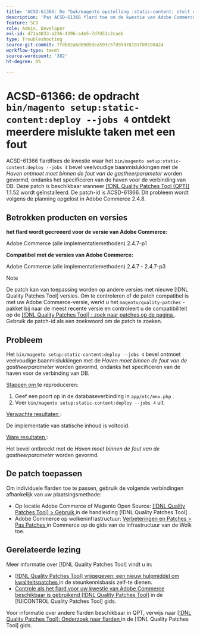 ```yaml
---
title: 'ACSD-61366: De "bak/magento opstelling :static-content: stelt op - banen 4&rbrace; bevel ontmoet veelvoudige baanmislukkingen met een fout'
description: 'Pas ACSD-61366 flard toe om de kwestie van Adobe Commerce te bevestigen waar de "bak/magento opstelling :static-content: opstelt - banen 4&rbrace; bevel veelvoudige baanmislukkingen met *Port ontmoet moet binnen de server parameter* fout worden gevormd, ondanks het specificeren van de haven voor de verbinding van DB.'
feature: SCD
role: Admin, Developer
exl-id: d71a4833-a236-429b-a4e5-7d7d51c2caeb
type: Troubleshooting
source-git-commit: 7fdb02a6d89d50ea593c5fd99d78101f89198424
workflow-type: tm+mt
source-wordcount: '382'
ht-degree: 0%

---
```


# ACSD-61366: de opdracht `bin/magento setup:static-content:deploy --jobs 4` ontdekt meerdere mislukte taken met een fout

ACSD-61366 flardfixes de kwestie waar het `bin/magento setup:static-content:deploy --jobs 4` bevel veelvoudige baanmislukkingen met de *Haven ontmoet moet binnen de fout van de gastheerparameter* worden gevormd, ondanks het specificeren van de haven voor de verbinding van DB. Deze patch is beschikbaar wanneer [[!DNL Quality Patches Tool (QPT)] ](https://experienceleague.adobe.com/en/docs/commerce-operations/tools/quality-patches-tool/quality-patches-tool-to-self-serve-quality-patches) 1.1.52 wordt geïnstalleerd. De patch-id is ACSD-61366. Dit probleem wordt volgens de planning opgelost in Adobe Commerce 2.4.8.

## Betrokken producten en versies

**het flard wordt gecreeerd voor de versie van Adobe Commerce:**

Adobe Commerce (alle implementatiemethoden) 2.4.7-p1

**Compatibel met de versies van Adobe Commerce:**

Adobe Commerce (alle implementatiemethoden) 2.4.7 - 2.4.7-p3

>[!NOTE]
>
>De patch kan van toepassing worden op andere versies met nieuwe [!DNL Quality Patches Tool] versies. Om te controleren of de patch compatibel is met uw Adobe Commerce-versie, werkt u het `magento/quality-patches` -pakket bij naar de meest recente versie en controleert u de compatibiliteit op de [[!DNL Quality Patches Tool] : zoek naar patches op de pagina ](https://experienceleague.adobe.com/tools/commerce-quality-patches/index.html) . Gebruik de patch-id als een zoekwoord om de patch te zoeken.

## Probleem

Het `bin/magento setup:static-content:deploy --jobs 4` bevel ontmoet veelvoudige baanmislukkingen met de *Haven moet binnen de fout van de gastheerparameter* worden gevormd, ondanks het specificeren van de haven voor de verbinding van DB.

<u> Stappen om </u> te reproduceren:

1. Geef een poort op in de databaseverbinding in `app/etc/env.php` .
1. Voer `bin/magento setup:static-content:deploy --jobs 4` uit.

<u> Verwachte resultaten </u>:

De implementatie van statische inhoud is voltooid.

<u> Ware resultaten </u>:

Het bevel ontbreekt met de *Haven moet binnen de fout van de gastheerparameter* worden gevormd.

## De patch toepassen

Om individuele flarden toe te passen, gebruik de volgende verbindingen afhankelijk van uw plaatsingsmethode:

* Op locatie Adobe Commerce of Magento Open Source: [[!DNL Quality Patches Tool] > Gebruik ](/help/tools/quality-patches-tool/usage.md) in de handleiding [!DNL Quality Patches Tool] .
* Adobe Commerce op wolkeninfrastructuur: [ Verbeteringen en Patches > Pas Patches ](https://experienceleague.adobe.com/docs/commerce-cloud-service/user-guide/develop/upgrade/apply-patches.html) in Commerce op de gids van de Infrastructuur van de Wolk toe.

## Gerelateerde lezing

Meer informatie over [!DNL Quality Patches Tool] vindt u in:

* [[!DNL Quality Patches Tool]  vrijgegeven: een nieuw hulpmiddel om kwaliteitspatches ](https://experienceleague.adobe.com/en/docs/commerce-operations/tools/quality-patches-tool/quality-patches-tool-to-self-serve-quality-patches) in de steunkennisbasis zelf-te dienen.
* [ Controle als het flard voor uw kwestie van Adobe Commerce beschikbaar is gebruikend  [!DNL Quality Patches Tool]](/help/tools/quality-patches-tool/patches-available-in-qpt/check-patch-for-magento-issue-with-magento-quality-patches.md) in de [!UICONTROL Quality Patches Tool] gids.


Voor informatie over andere flarden beschikbaar in QPT, verwijs naar [[!DNL Quality Patches Tool]: Onderzoek naar flarden ](https://experienceleague.adobe.com/tools/commerce-quality-patches/index.html) in de [!DNL Quality Patches Tool] gids.
